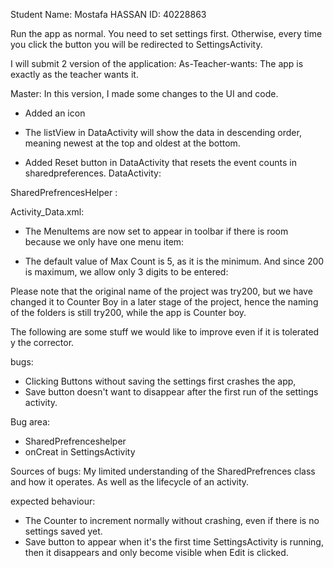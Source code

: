 Student Name: Mostafa HASSAN
ID: 40228863


Run the app as normal.
You need to set settings first. Otherwise, every time you click the button you will be redirected to SettingsActivity.

I will submit 2 version of the application:
As-Teacher-wants: The app is exactly as the teacher wants it.

Master:
In this version, I made some changes to the UI and code.

-	Added an icon
-	The listView in DataActivity will show the data in descending order, meaning newest at the top and oldest at the bottom.
 
-	Added Reset button in DataActivity that resets the event counts in sharedpreferences.
DataActivity:
 
SharedPrefrencesHelper :
 
Activity_Data.xml:
 
-	The MenuItems are now set to appear in toolbar if there is room because we only have one menu item:
 
-	The default value of Max Count is 5, as it is the minimum. And since 200 is maximum, we allow only 3 digits to be entered:
 

Please note that the original name of the project was try200, but we have changed it to Counter Boy in a later stage of the project, hence the naming of the folders is still try200, while the app is Counter boy.

The following are some stuff we would like to improve even if it is tolerated y the corrector.

bugs:
- Clicking Buttons without saving the settings first crashes the app,
- Save button doesn't want to disappear after the first run of the settings activity.

Bug area:
- SharedPrefrenceshelper
- onCreat in SettingsActivity

Sources of bugs:
My limited understanding of the SharedPrefrences class and how it operates. As well as the lifecycle of an activity.

expected behaviour:
- The Counter to increment normally without crashing, even if there is no settings saved yet.
- Save button to appear when it's the first time SettingsActivity is running, then it disappears and only become visible when Edit is clicked.



